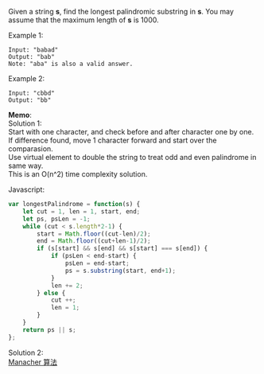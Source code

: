 Given a string **s**, find the longest palindromic substring in **s**. You may assume that the maximum length of **s** is 1000.

Example 1:
```
Input: "babad"
Output: "bab"
Note: "aba" is also a valid answer.
```
Example 2:
```
Input: "cbbd"
Output: "bb"
```

**Memo**:  
Solution 1:  
Start with one character, and check before and after character one by one. If difference found, move 1 character forward and start over the comparasion.  
Use virtual element to double the string to treat odd and even palindrome in same way.  
This is an O(n^2) time complexity solution.  

Javascript:
```Javascript
var longestPalindrome = function(s) {
    let cut = 1, len = 1, start, end;
    let ps, psLen = -1;
    while (cut < s.length*2-1) {
        start = Math.floor((cut-len)/2);
        end = Math.floor((cut+len-1)/2);
        if (s[start] && s[end] && s[start] === s[end]) {
            if (psLen < end-start) {
                psLen = end-start;
                ps = s.substring(start, end+1);
            }
            len += 2;
        } else {
            cut ++;
            len = 1;
        }
    }
    return ps || s;
};
```

Solution 2:  
[Manacher 算法](https://segmentfault.com/a/1190000008484167)
